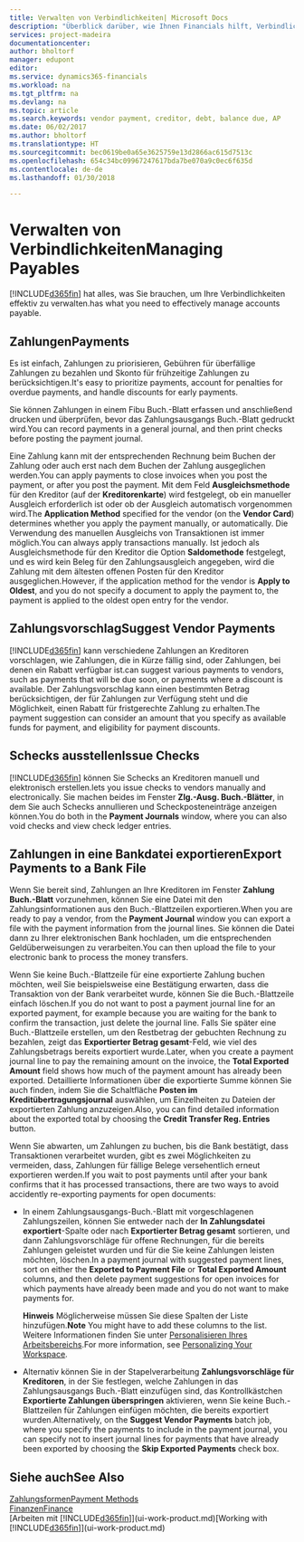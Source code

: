 ```yaml
---
title: Verwalten von Verbindlichkeiten| Microsoft Docs
description: "Überblick darüber, wie Ihnen Financials hilft, Verbindlichkeiten inklusive Kreditorenzahlungen, Gläubiger, Schulden und geschuldete Beträge zu verwalten."
services: project-madeira
documentationcenter: 
author: bholtorf
manager: edupont
editor: 
ms.service: dynamics365-financials
ms.workload: na
ms.tgt_pltfrm: na
ms.devlang: na
ms.topic: article
ms.search.keywords: vendor payment, creditor, debt, balance due, AP
ms.date: 06/02/2017
ms.author: bholtorf
ms.translationtype: HT
ms.sourcegitcommit: bec0619be0a65e3625759e13d2866ac615d7513c
ms.openlocfilehash: 654c34bc09967247617bda7be070a9c0ec6f635d
ms.contentlocale: de-de
ms.lasthandoff: 01/30/2018

---
```

# <a name="managing-payables"></a><span data-ttu-id="c77f5-103">Verwalten von Verbindlichkeiten</span><span class="sxs-lookup"><span data-stu-id="c77f5-103">Managing Payables</span></span>
[!INCLUDE[d365fin](includes/d365fin_md.md)] <span data-ttu-id="c77f5-104"> hat alles, was Sie brauchen, um Ihre Verbindlichkeiten effektiv zu verwalten.</span><span class="sxs-lookup"><span data-stu-id="c77f5-104">has what you need to effectively manage accounts payable.</span></span>  

## <a name="payments"></a><span data-ttu-id="c77f5-105">Zahlungen</span><span class="sxs-lookup"><span data-stu-id="c77f5-105">Payments</span></span>
<span data-ttu-id="c77f5-106">Es ist einfach, Zahlungen zu priorisieren, Gebühren für überfällige Zahlungen zu bezahlen und Skonto für frühzeitige Zahlungen zu berücksichtigen.</span><span class="sxs-lookup"><span data-stu-id="c77f5-106">It's easy to prioritize payments, account for penalties for overdue payments, and handle discounts for early payments.</span></span>

<span data-ttu-id="c77f5-107">Sie können Zahlungen in einem Fibu Buch.-Blatt erfassen und anschließend drucken und überprüfen, bevor das Zahlungsausgangs Buch.-Blatt gedruckt wird.</span><span class="sxs-lookup"><span data-stu-id="c77f5-107">You can record payments in a general journal, and then print checks before posting the payment journal.</span></span>

<span data-ttu-id="c77f5-108">Eine Zahlung kann mit der entsprechenden Rechnung beim Buchen der Zahlung oder auch erst nach dem Buchen der Zahlung ausgeglichen werden.</span><span class="sxs-lookup"><span data-stu-id="c77f5-108">You can apply payments to close invoices when you post the payment, or after you post the payment.</span></span> <span data-ttu-id="c77f5-109">Mit dem Feld **Ausgleichsmethode** für den Kreditor (auf der **Kreditorenkarte**) wird festgelegt, ob ein manueller Ausgleich erforderlich ist oder ob der Ausgleich automatisch vorgenommen wird.</span><span class="sxs-lookup"><span data-stu-id="c77f5-109">The **Application Method** specified for the vendor (on the **Vendor Card**) determines whether you apply the payment manually, or automatically.</span></span> <span data-ttu-id="c77f5-110">Die Verwendung des manuellen Ausgleichs von Transaktionen ist immer möglich.</span><span class="sxs-lookup"><span data-stu-id="c77f5-110">You can always apply transactions manually.</span></span> <span data-ttu-id="c77f5-111">Ist jedoch als Ausgleichsmethode für den Kreditor die Option **Saldomethode** festgelegt, und es wird kein Beleg für den Zahlungsausgleich angegeben, wird die Zahlung mit dem ältesten offenen Posten für den Kreditor ausgeglichen.</span><span class="sxs-lookup"><span data-stu-id="c77f5-111">However, if the application method for the vendor is **Apply to Oldest**, and you do not specify a document to apply the payment to, the payment is applied to the oldest open entry for the vendor.</span></span>

## <a name="suggest-vendor-payments"></a><span data-ttu-id="c77f5-112">Zahlungsvorschlag</span><span class="sxs-lookup"><span data-stu-id="c77f5-112">Suggest Vendor Payments</span></span>
[!INCLUDE[d365fin](includes/d365fin_md.md)] <span data-ttu-id="c77f5-113"> kann verschiedene Zahlungen an Kreditoren vorschlagen, wie Zahlungen, die in Kürze fällig sind, oder Zahlungen, bei denen ein Rabatt verfügbar ist.</span><span class="sxs-lookup"><span data-stu-id="c77f5-113">can suggest various payments to vendors, such as payments that will be due soon, or payments where a discount is available.</span></span> <span data-ttu-id="c77f5-114">Der Zahlungsvorschlag kann einen bestimmten Betrag berücksichtigen, der für Zahlungen zur Verfügung steht und die Möglichkeit, einen Rabatt für fristgerechte Zahlung zu erhalten.</span><span class="sxs-lookup"><span data-stu-id="c77f5-114">The payment suggestion can consider an amount that you specify as available funds for payment, and eligibility for payment discounts.</span></span>

## <a name="issue-checks"></a><span data-ttu-id="c77f5-115">Schecks ausstellen</span><span class="sxs-lookup"><span data-stu-id="c77f5-115">Issue Checks</span></span>
[!INCLUDE[d365fin](includes/d365fin_md.md)] <span data-ttu-id="c77f5-116"> können Sie Schecks an Kreditoren manuell und elektronisch erstellen.</span><span class="sxs-lookup"><span data-stu-id="c77f5-116">lets you issue checks to vendors manually and electronically.</span></span> <span data-ttu-id="c77f5-117">Sie machen beides im Fenster **Zlg.-Ausg. Buch.-Blätter**, in dem Sie auch Schecks annullieren und Scheckposteneinträge anzeigen können.</span><span class="sxs-lookup"><span data-stu-id="c77f5-117">You do both in the **Payment Journals** window, where you can also void checks and view check ledger entries.</span></span>

## <a name="export-payments-to-a-bank-file"></a><span data-ttu-id="c77f5-118">Zahlungen in eine Bankdatei exportieren</span><span class="sxs-lookup"><span data-stu-id="c77f5-118">Export Payments to a Bank File</span></span>
<span data-ttu-id="c77f5-119">Wenn Sie bereit sind, Zahlungen an Ihre Kreditoren im Fenster **Zahlung Buch.-Blatt** vorzunehmen, können Sie eine Datei mit den Zahlungsinformationen aus den Buch.-Blattzeilen exportieren.</span><span class="sxs-lookup"><span data-stu-id="c77f5-119">When you are ready to pay a vendor, from the **Payment Journal** window you can export a file with the payment information from the journal lines.</span></span> <span data-ttu-id="c77f5-120">Sie können die Datei dann zu Ihrer elektronischen Bank hochladen, um die entsprechenden Geldüberweisungen zu verarbeiten.</span><span class="sxs-lookup"><span data-stu-id="c77f5-120">You can then upload the file to your electronic bank to process the money transfers.</span></span>

<span data-ttu-id="c77f5-121">Wenn Sie keine Buch.-Blattzeile für eine exportierte Zahlung buchen möchten, weil Sie beispielsweise eine Bestätigung erwarten, dass die Transaktion von der Bank verarbeitet wurde, können Sie die Buch.-Blattzeile einfach löschen.</span><span class="sxs-lookup"><span data-stu-id="c77f5-121">If you do not want to post a payment journal line for an exported payment, for example because you are waiting for the bank to confirm the transaction, just delete the journal line.</span></span> <span data-ttu-id="c77f5-122">Falls Sie später eine Buch.-Blattzeile erstellen, um den Restbetrag der gebuchten Rechnung zu bezahlen, zeigt das **Exportierter Betrag gesamt**-Feld, wie viel des Zahlungsbetrags bereits exportiert wurde.</span><span class="sxs-lookup"><span data-stu-id="c77f5-122">Later, when you create a payment journal line to pay the remaining amount on the invoice, the **Total Exported Amount** field shows how much of the payment amount has already been exported.</span></span> <span data-ttu-id="c77f5-123">Detaillierte Informationen über die exportierte Summe können Sie auch finden, indem Sie die Schaltfläche **Posten im Kreditübertragungsjournal** auswählen, um Einzelheiten zu Dateien der exportierten Zahlung anzuzeigen.</span><span class="sxs-lookup"><span data-stu-id="c77f5-123">Also, you can find detailed information about the exported total by choosing the **Credit Transfer Reg. Entries** button.</span></span>

<span data-ttu-id="c77f5-124">Wenn Sie abwarten, um Zahlungen zu buchen, bis die Bank bestätigt, dass Transaktionen verarbeitet wurden, gibt es zwei Möglichkeiten zu vermeiden, dass, Zahlungen für fällige Belege versehentlich erneut exportieren werden.</span><span class="sxs-lookup"><span data-stu-id="c77f5-124">If you wait to post payments until after your bank confirms that it has processed transactions, there are two ways to avoid accidently re-exporting payments for open documents:</span></span>  

* <span data-ttu-id="c77f5-125">In einem Zahlungsausgangs-Buch.-Blatt mit vorgeschlagenen Zahlungszeilen, können Sie entweder nach der **In Zahlungsdatei exportiert**-Spalte oder nach **Exportierter Betrag gesamt** sortieren, und dann Zahlungsvorschläge für offene Rechnungen, für die bereits Zahlungen geleistet wurden und für die Sie keine Zahlungen leisten möchten, löschen.</span><span class="sxs-lookup"><span data-stu-id="c77f5-125">In a payment journal with suggested payment lines, sort on either the **Exported to Payment File** or **Total Exported Amount** columns, and then delete payment suggestions for open invoices for which payments have already been made and you do not want to make payments for.</span></span>

    <span data-ttu-id="c77f5-126">**Hinweis** Möglicherweise müssen Sie diese Spalten der Liste hinzufügen.</span><span class="sxs-lookup"><span data-stu-id="c77f5-126">**Note** You might have to add these columns to the list.</span></span> <span data-ttu-id="c77f5-127">Weitere Informationen finden Sie unter [Personalisieren Ihres Arbeitsbereichs](ui-personalization-user.md).</span><span class="sxs-lookup"><span data-stu-id="c77f5-127">For more information, see [Personalizing Your Workspace](ui-personalization-user.md).</span></span>  
* <span data-ttu-id="c77f5-128">Alternativ können Sie in der Stapelverarbeitung **Zahlungsvorschläge für Kreditoren**, in der Sie festlegen, welche Zahlungen in das Zahlungsausgangs Buch.-Blatt einzufügen sind, das Kontrollkästchen **Exportierte Zahlungen überspringen** aktivieren, wenn Sie keine Buch.-Blattzeilen für Zahlungen einfügen möchten, die bereits exportiert wurden.</span><span class="sxs-lookup"><span data-stu-id="c77f5-128">Alternatively, on the **Suggest Vendor Payments** batch job, where you specify the payments to include in the payment journal, you can specify not to insert journal lines for payments that have already been exported by choosing the **Skip Exported Payments** check box.</span></span>

## <a name="see-also"></a><span data-ttu-id="c77f5-129">Siehe auch</span><span class="sxs-lookup"><span data-stu-id="c77f5-129">See Also</span></span>
[<span data-ttu-id="c77f5-130">Zahlungsformen</span><span class="sxs-lookup"><span data-stu-id="c77f5-130">Payment Methods</span></span>](finance-payment-methods.md)  
[<span data-ttu-id="c77f5-131">Finanzen</span><span class="sxs-lookup"><span data-stu-id="c77f5-131">Finance</span></span>](finance.md)  
<span data-ttu-id="c77f5-132">[Arbeiten mit [!INCLUDE[d365fin](includes/d365fin_md.md)]](ui-work-product.md)</span><span class="sxs-lookup"><span data-stu-id="c77f5-132">[Working with [!INCLUDE[d365fin](includes/d365fin_md.md)]](ui-work-product.md)</span></span>

